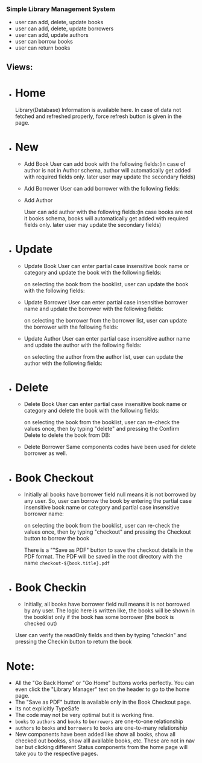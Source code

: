 ### Simple Library Management System
- user can add, delete, update books
- user can add, delete, update borrowers
- user can add, update authors
- user can borrow books
- user can return books


## Views:
- # Home
    Library(Database) Information is available here. In case of data not fetched and refreshed properly, force refresh button is given in the page.


- # New
    
    - Add Book
        User can add book with the following fields:(in case of author is not in Author schema, author will automatically get added with required fields only. later user may update the secondary fields)

    - Add Borrower
        User can add borrower with the following fields:

    - Add Author

        User can add author with the following fields:(in case books are not it books schema, books will automatically get added with required fields only. later user may update the secondary fields)


- # Update
    - Update Book
        User can enter partial case insensitive book name or category and update the book with the following fields:

        on selecting the book from the booklist, user can update the book with the following fields:

    - Update Borrower
        User can enter partial case insensitive borrower name and update the borrower with the following fields:

        on selecting the borrower from the borrower list, user can update the borrower with the following fields:

    - Update Author
        User can enter partial case insensitive author name and update the author with the following fields:

        on selecting the author from the author list, user can update the author with the following fields:

- # Delete
    - Delete Book
        User can enter partial case insensitive book name or category and delete the book with the following fields:

        on selecting the book from the booklist, user can re-check the values once, then by typing "delete" and pressing the Confirm Delete to delete the book from DB:

    - Delete Borrower
        Same components codes have been used for delete borrower as well.

- # Book Checkout
    - Initially all books have borrower field null means it is not borrowed by any user. So, user can borrow the book by entering the partial case insensitive book name or category and partial case insensitive borrower name:

        on selecting the book from the booklist, user can re-check the values once, then by typing "checkout" and pressing the Checkout button to borrow the book

        There is a ""Save as PDF" button to save the checkout details in the PDF format. The PDF will be saved in the root directory with the name `checkout-${book.title}.pdf`

- # Book Checkin
    - Initially, all books have borrower field null means it is not borrowed by any user. The logic here is written like, the books will be shown in the booklist only if the book has some borrower (the book is checked out)

    User can verify the readOnly fields and then by typing "checkin" and pressing the Checkin button to return the book


# Note:
 - All the "Go Back Home" or "Go Home" buttons works perfectly. You can even click the "Library Manager" text on the header to go to the home page.
 - The "Save as PDF" button is available only in the Book Checkout page.
 - Its not explicitly TypeSafe
 - The code may not be very optimal but it is working fine.
 - `books` to `authors` and `books` to `borrowers` are one-to-one relationship
 - `authors` to `books` and `borrowers` to `books` are one-to-many relationship
 - New components have been added like show all books, show all checked out bookss, show alll avallable books, etc. These are not in nav bar but clicking different Status components from the home page will take you to the respective pages. 

